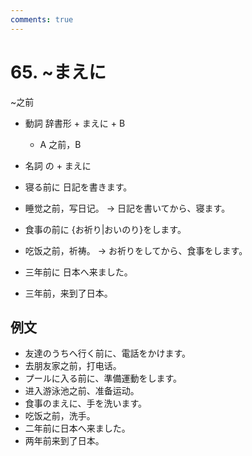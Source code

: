 ```yaml
---
comments: true
---
```


# 65. ~まえに

~之前

- 動詞 辞書形 + まえに + B
  - A 之前，B
- 名詞 の + まえに


- 寝る前に 日記を書きます。
- 睡觉之前，写日记。   -> 日記を書いてから、寝ます。
- 食事の前に {お祈り|おいのり}をします。
- 吃饭之前，祈祷。   -> お祈りをしてから、食事をします。
- 三年前に 日本へ来ました。
- 三年前，来到了日本。

## 例文

- 友達のうちへ行く前に、電話をかけます。
- 去朋友家之前，打电话。
- プールに入る前に、準備運動をします。
- 进入游泳池之前、准备运动。
- 食事のまえに、手を洗います。
- 吃饭之前，洗手。
- 二年前に日本へ来ました。
- 两年前来到了日本。

